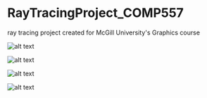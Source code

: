 # RayTracingProject_COMP557
ray tracing project created for McGill University's Graphics course


![alt text](https://github.com/steven-j-lee/RayTracingProject_COMP557/blob/main/COMP557FALL2020/images/myscene.png)

![alt text](https://github.com/steven-j-lee/RayTracingProject_COMP557/blob/main/COMP557FALL2020/images/TwoSpheresPlane.png)

![alt text](https://github.com/steven-j-lee/RayTracingProject_COMP557/blob/main/COMP557FALL2020/images/BoxStacks.png)

![alt text](https://github.com/steven-j-lee/RayTracingProject_COMP557/blob/main/COMP557FALL2020/images/Sphere.png)
